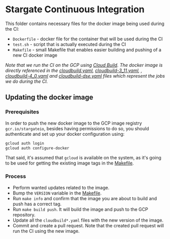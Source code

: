 # Stargate Continuous Integration

This folder contains necessary files for the docker image being used during the CI:

* `Dockerfile` - docker file for the container that will be used during the CI
* `test.sh` - script that is actually executed during the CI
* `Makefile` - small Makefile that enables easier building and pushing of a new CI docker image

*Note that we run the CI on the GCP using [Cloud Build](https://cloud.google.com/build).
The docker image is directly referenced in the [cloudbuild.yaml](../cloudbuild.yaml), [cloudbuild-3_11.yaml](../cloudbuild-3_11.yaml), , [cloudbuild-4_0.yaml](../cloudbuild-4_0.yaml) and [cloudbuild-dse.yaml](../cloudbuild-dse.yaml) files which represent the jobs we do during the CI.*

## Updating the docker image

### Prerequisites

In order to push the new docker image to the GCP image registry `gcr.io/stargateio`, besides having permissions to do so, you should authenticate and set up your docker configuration using:

```bash
gcloud auth login
gcloud auth configure-docker
```

That said, it's assumed that `gcloud` is available on the system, as it's going to be used for getting the existing image tags in the [Makefile](./Makefile).

### Process

* Perform wanted updates related to the image.
* Bump the `VERSION` variable in the [Makefile](Makefile).
* Run `make info` and confirm that the image you are about to build and push has a correct tag.
* Run `make build push`.
It will build the image and push to the GCP repository.
* Update all the `cloudbuild*.yaml` files with the new version of the image.
* Commit and create a pull request.
Note that the created pull request will run the CI using the new image.
